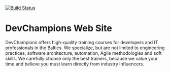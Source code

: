 
[![Build Status](https://travis-ci.org/devchampions/website.svg?branch=master)](https://travis-ci.org/devchampions/website)

# DevChampions Web Site

DevChampions offers high-quality training courses for developers and IT professionals in the Baltics. We specialize, but are not limited to engineering practices, software architecture, automation, Agile methodologies and soft skills. We carefully choose only the best trainers, because we value your time and believe you must learn directly from industry influencers.
